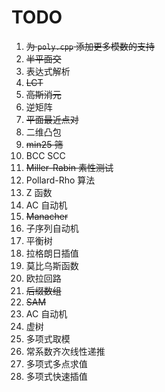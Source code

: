 # TODO

1. ~~为 `poly.cpp` 添加更多模数的支持~~
1. ~~半平面交~~
1. 表达式解析
1. ~~LCT~~
1. ~~高斯消元~~
1. 逆矩阵
1. ~~平面最近点对~~
1. 二维凸包
1. ~~min25 筛~~
1. BCC SCC
1. ~~Miller-Rabin 素性测试~~
1. Pollard-Rho 算法
1. Z 函数
1. AC 自动机
1. ~~Manacher~~
1. 子序列自动机
1. 平衡树
1. 拉格朗日插值
1. 莫比乌斯函数
1. 欧拉回路
1. ~~后缀数组~~
1. ~~SAM~~
1. AC 自动机
1. 虚树
1. 多项式取模
1. 常系数齐次线性递推
1. 多项式多点求值
1. 多项式快速插值
